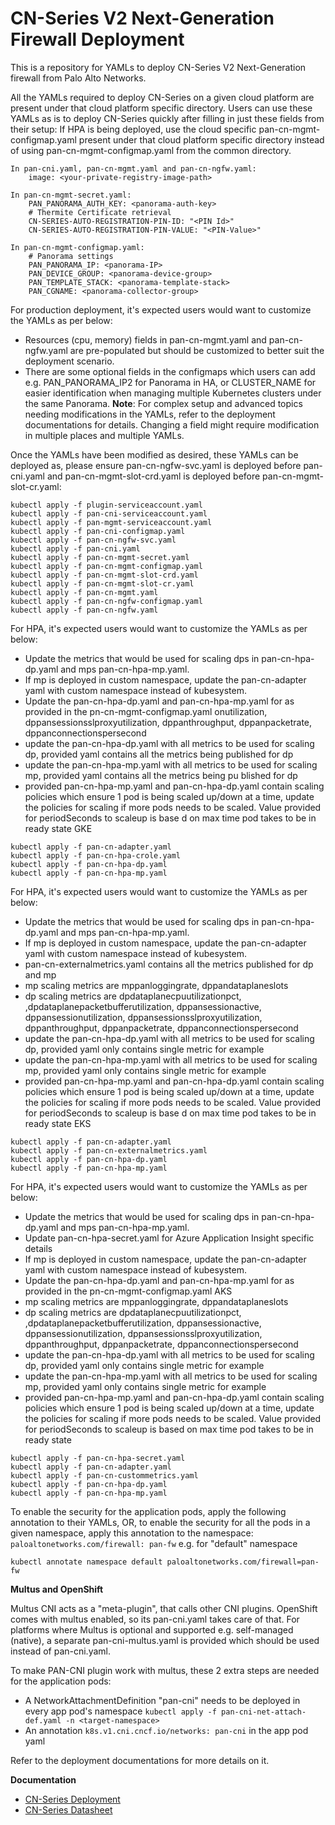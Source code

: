 # CN-Series V2 Next-Generation Firewall Deployment

This is a repository for YAMLs to deploy CN-Series V2 Next-Generation firewall from Palo Alto Networks.

All the YAMLs required to deploy CN-Series on a given cloud platform are present under that cloud platform specific directory. Users can use these YAMLs as is to deploy CN-Series quickly after filling in just these fields from their setup:
If HPA is being deployed, use the cloud specific pan-cn-mgmt-configmap.yaml present under that cloud platform specific directory instead of using pan-cn-mgmt-configmap.yaml from the common directory.
  ```
  In pan-cni.yaml, pan-cn-mgmt.yaml and pan-cn-ngfw.yaml:
      image: <your-private-registry-image-path>

  In pan-cn-mgmt-secret.yaml:
      PAN_PANORAMA_AUTH_KEY: <panorama-auth-key>
      # Thermite Certificate retrieval 
      CN-SERIES-AUTO-REGISTRATION-PIN-ID: "<PIN Id>"
      CN-SERIES-AUTO-REGISTRATION-PIN-VALUE: "<PIN-Value>"

  In pan-cn-mgmt-configmap.yaml:
      # Panorama settings
      PAN_PANORAMA_IP: <panorama-IP>
      PAN_DEVICE_GROUP: <panorama-device-group>
      PAN_TEMPLATE_STACK: <panorama-template-stack>
      PAN_CGNAME: <panorama-collector-group>
  ```
For production deployment, it's expected users would want to customize the YAMLs as per below:
  - Resources (cpu, memory) fields in pan-cn-mgmt.yaml and pan-cn-ngfw.yaml are pre-populated but should be customized to better suit the deployment scenario.
  - There are some optional fields in the configmaps which users can add e.g. PAN_PANORAMA_IP2 for Panorama in HA, or CLUSTER_NAME for easier identification when managing multiple Kubernetes clusters under the same Panorama.
  **Note**: For complex setup and advanced topics needing modifications in the YAMLs, refer to the deployment documentations for details. Changing a field might require modification in multiple places and multiple YAMLs.


Once the YAMLs have been modified as desired, these YAMLs can be deployed as, please ensure pan-cn-ngfw-svc.yaml is deployed before pan-cni.yaml and pan-cn-mgmt-slot-crd.yaml is deployed before pan-cn-mgmt-slot-cr.yaml:
``` 
kubectl apply -f plugin-serviceaccount.yaml
kubectl apply -f pan-cni-serviceaccount.yaml
kubectl apply -f pan-mgmt-serviceaccount.yaml
kubectl apply -f pan-cni-configmap.yaml
kubectl apply -f pan-cn-ngfw-svc.yaml
kubectl apply -f pan-cni.yaml
kubectl apply -f pan-cn-mgmt-secret.yaml
kubectl apply -f pan-cn-mgmt-configmap.yaml
kubectl apply -f pan-cn-mgmt-slot-crd.yaml
kubectl apply -f pan-cn-mgmt-slot-cr.yaml
kubectl apply -f pan-cn-mgmt.yaml
kubectl apply -f pan-cn-ngfw-configmap.yaml
kubectl apply -f pan-cn-ngfw.yaml
```

For HPA, it's expected users would want to customize the YAMLs as per below:
  -  Update the metrics that would be used for scaling dps in pan-cn-hpa-dp.yaml and mps pan-cn-hpa-mp.yaml.
  -  If mp is deployed in custom namespace, update the pan-cn-adapter yaml with custom namespace instead of kubesystem.
  -  Update the pan-cn-hpa-dp.yaml and pan-cn-hpa-mp.yaml for <HPA-NAME> as provided in the pn-cn-mgmt-configmap.yaml
onutilization, dppansessionsslproxyutilization, dppanthroughput, dppanpacketrate, dppanconnectionspersecond
  - update the pan-cn-hpa-dp.yaml with all metrics to be used for scaling dp, provided yaml contains all the metrics being published for dp
  - update the pan-cn-hpa-mp.yaml with all metrics to be used for scaling mp, provided yaml contains all the metrics being pu
blished for dp
  - provided pan-cn-hpa-mp.yaml and pan-cn-hpa-dp.yaml contain scaling policies which ensure 1 pod is being scaled up/down at a time, update the policies for scaling if more pods needs to be scaled. Value provided for periodSeconds to scaleup is base
d on max time pod takes to be in ready state
GKE
```
kubectl apply -f pan-cn-adapter.yaml
kubectl apply -f pan-cn-hpa-crole.yaml
kubectl apply -f pan-cn-hpa-dp.yaml
kubectl apply -f pan-cn-hpa-mp.yaml
```

For HPA, it's expected users would want to customize the YAMLs as per below:
  -  Update the metrics that would be used for scaling dps in pan-cn-hpa-dp.yaml and mps pan-cn-hpa-mp.yaml.
  -  If mp is deployed in custom namespace, update the pan-cn-adapter yaml with custom namespace instead of kubesystem.
  -  pan-cn-externalmetrics.yaml contains all the metrics published for dp and mp 
  -  mp scaling metrics are mppanloggingrate, dppandataplaneslots
  -  dp scaling metrics are dpdataplanecpuutilizationpct, ,dpdataplanepacketbufferutilization, dppansessionactive, dppansessionutilization, dppansessionsslproxyutilization, dppanthroughput, dppanpacketrate, dppanconnectionspersecond
  - update the pan-cn-hpa-dp.yaml with all metrics to be used for scaling dp, provided yaml only contains single metric for example
  - update the pan-cn-hpa-mp.yaml with all metrics to be used for scaling mp, provided yaml only contains single metric for example
  - provided pan-cn-hpa-mp.yaml and pan-cn-hpa-dp.yaml contain scaling policies which ensure 1 pod is being scaled up/down at a time, update the policies for scaling if more pods needs to be scaled. Value provided for periodSeconds to scaleup is base
d on max time pod takes to be in ready state
EKS
```
kubectl apply -f pan-cn-adapter.yaml
kubectl apply -f pan-cn-externalmetrics.yaml
kubectl apply -f pan-cn-hpa-dp.yaml
kubectl apply -f pan-cn-hpa-mp.yaml
```

For HPA, it's expected users would want to customize the YAMLs as per below:
  -  Update the metrics that would be used for scaling dps in pan-cn-hpa-dp.yaml and mps pan-cn-hpa-mp.yaml.
  -  Update pan-cn-hpa-secret.yaml for Azure Application Insight specific details
  -  If mp is deployed in custom namespace, update the pan-cn-adapter yaml with custom namespace instead of kubesystem.
  -  Update the pan-cn-hpa-dp.yaml and pan-cn-hpa-mp.yaml for <HPA-NAME> as provided in the pn-cn-mgmt-configmap.yaml
AKS
  -  mp scaling metrics are mppanloggingrate, dppandataplaneslots
  -  dp scaling metrics are dpdataplanecpuutilizationpct, ,dpdataplanepacketbufferutilization, dppansessionactive, dppansessionutilization, dppansessionsslproxyutilization, dppanthroughput, dppanpacketrate, dppanconnectionspersecond
  - update the pan-cn-hpa-dp.yaml with all metrics to be used for scaling dp, provided yaml only contains single metric for example
  - update the pan-cn-hpa-mp.yaml with all metrics to be used for scaling mp, provided yaml only contains single metric for example
  - provided pan-cn-hpa-mp.yaml and pan-cn-hpa-dp.yaml contain scaling policies which ensure 1 pod is being scaled up/down at a time, update the policies for scaling if more pods needs to be scaled. Value provided for periodSeconds to scaleup is based on max time pod takes to be in ready state
```
kubectl apply -f pan-cn-hpa-secret.yaml
kubectl apply -f pan-cn-adapter.yaml
kubectl apply -f pan-cn-custommetrics.yaml
kubectl apply -f pan-cn-hpa-dp.yaml
kubectl apply -f pan-cn-hpa-mp.yaml
```

To enable the security for the application pods, apply the following annotation to their YAMLs, OR, to enable the security for all the pods in a given namespace, apply this annotation to the namespace: ```     paloaltonetworks.com/firewall: pan-fw``` e.g. for "default" namespace 
```
kubectl annotate namespace default paloaltonetworks.com/firewall=pan-fw
```

**Multus and OpenShift**

Multus CNI acts as a "meta-plugin", that calls other CNI plugins. OpenShift comes with multus enabled, so its pan-cni.yaml takes care of that.
For platforms where Multus is optional and supported e.g. self-managed (native), a separate pan-cni-multus.yaml is provided which should be used instead of pan-cni.yaml.

To make PAN-CNI plugin work with multus, these 2 extra steps are needed for the application pods:
  - A NetworkAttachmentDefinition "pan-cni" needs to be deployed in every app pod's namespace
   ```kubectl apply -f pan-cni-net-attach-def.yaml -n <target-namespace>``` 
  - An annotation ```k8s.v1.cni.cncf.io/networks: pan-cni``` in the app pod yaml

Refer to the deployment documentations for more details on it.

**Documentation**

- [CN-Series Deployment](<https://docs.paloaltonetworks.com/cn-series/10-0/cn-series-deployment.html>)
- [CN-Series Datasheet](<https://www.paloaltonetworks.com/resources/datasheets/cn-series-container-firewall>)

